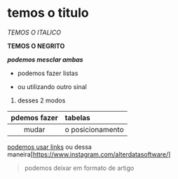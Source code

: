 # temos o titulo
_TEMOS O ITALICO_

__TEMOS O  NEGRITO__

_**podemos mesclar ambas**_

* podemos fazer listas
- ou utilizando outro sinal
1. desses 2 modos
 

pdemos fazer|tabelas
:------: | :------|
mudar| o  posicionamento

[podemos usar links](https://www.instagram.com/)
ou
dessa maneira[https://www.instagram.com/alterdatasoftware/]


>  podemos deixar 
em formato de artigo
